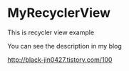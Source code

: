 # MyRecyclerView

This is recycler view example

You can see the description in my blog

http://black-jin0427.tistory.com/100

